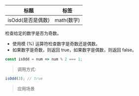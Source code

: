 |  标题   | 标签  |
|  ----  | ----  |
| isOdd(是否是偶数) | math(数学) |

检查给定的数字是否为奇数。

* 使用模 (%) 运算符检查数字是奇数还是偶数。
* 如果数字是奇数，则返回 true，如果数字是偶数，则返回 false。

```js
const isOdd = num => num % 2 === 1;
```

> 调用方式:

```js
isOdd(3); // true
```

> 应用场景
